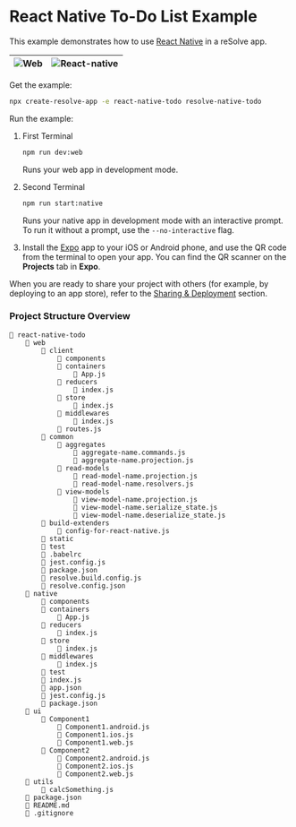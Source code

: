 # React Native To-Do List Example

This example demonstrates how to use [React Native](https://github.com/react-community/create-react-native-app) in a reSolve app.

| ![Web](https://user-images.githubusercontent.com/5055654/43512907-fbed0490-9584-11e8-8065-27a26abcbe41.png)           | ![React-native](https://user-images.githubusercontent.com/5055654/43513480-828fe250-9586-11e8-8999-c29114134e33.png) |
|-----|--------------|

Get the example:

```sh
npx create-resolve-app -e react-native-todo resolve-native-todo
```

Run the example:

1. First Terminal

    ```sh
    npm run dev:web
    ```

    Runs your web app in development mode.

2. Second Terminal

    ```sh
    npm run start:native
    ```

    Runs your native app in development mode with an interactive prompt. To run it without a prompt, use the `--no-interactive` flag.

3. Install the [Expo](https://expo.io) app to your iOS or Android phone, and use the QR code from the terminal to open your app. You can find the QR scanner on the **Projects** tab in **Expo**.

When you are ready to share your project with others (for example, by deploying to an app store), refer to the [Sharing & Deployment](https://github.com/react-community/create-react-native-app/blob/master/react-native-scripts/template/README.md#sharing-and-deployment) section. 


### Project Structure Overview
```
📁 react-native-todo
    📁 web
        📁 client
            📁 components
            📁 containers
                📄 App.js
            📁 reducers
                📄 index.js
            📁 store
                📄 index.js
            📁 middlewares
                📄 index.js
            📄 routes.js
        📁 common
            📁 aggregates
                📄 aggregate-name.commands.js
                📄 aggregate-name.projection.js
            📁 read-models
                📄 read-model-name.projection.js
                📄 read-model-name.resolvers.js
            📁 view-models
                📄 view-model-name.projection.js
                📄 view-model-name.serialize_state.js
                📄 view-model-name.deserialize_state.js
        📁 build-extenders
            📄 config-for-react-native.js
        📁 static
        📁 test
        📄 .babelrc
        📄 jest.config.js
        📄 package.json
        📄 resolve.build.config.js
        📄 resolve.config.json
    📁 native
        📁 components
        📁 containers
            📄 App.js
        📁 reducers
            📄 index.js
        📁 store
            📄 index.js
        📁 middlewares
            📄 index.js
        📁 test
        📄 index.js
        📄 app.json
        📄 jest.config.js
        📄 package.json
    📁 ui
        📁 Component1
            📄 Component1.android.js
            📄 Component1.ios.js
            📄 Component1.web.js
        📁 Component2
            📄 Component2.android.js
            📄 Component2.ios.js
            📄 Component2.web.js
    📁 utils
        📄 calcSomething.js
    📄 package.json
    📄 README.md
    📄 .gitignore
```